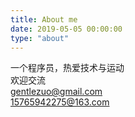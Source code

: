 ```yaml
---
title: About me
date: 2019-05-05 00:00:00
type: "about"
---
```



一个程序员，热爱技术与运动   
欢迎交流   
gentlezuo@gmail.com   
15765942275@163.com   
